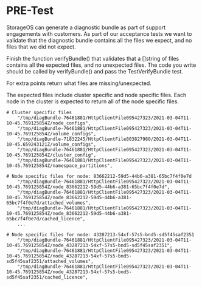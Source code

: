 # PRE-Test

StorageOS can generate a diagnostic bundle as part of support engagements with
customers. As part of our acceptance tests we want to validate that the
diagnostic bundle contains all the files we expect, and no files that we did not
expect. 

Finish the function verifyBundle() that validates that a []string of files
contains all the expected files, and no unexpected files. The code you write
should be called by verifyBundle() and pass the TestVerifyBundle test.

For extra points return what files are missing/unexpected.

The expected files include cluster specific and node specific files. Each node
in the cluster is expected to return all of the node specific files.

```
# Cluster specific files
	"/tmp/diagBundle-76461881/HttpClientFile095427323/2021-03-04T11-10-45.769125854Z/node_configs",
	"/tmp/diagBundle-76461881/HttpClientFile095427323/2021-03-04T11-10-45.769125854Z/volume_configs",
	"/tmp/diagBundle-71832245/HttpClientFile803827980/2021-03-04T11-10-45.659243121Z/volume_configs",
	"/tmp/diagBundle-76461881/HttpClientFile095427323/2021-03-04T11-10-45.769125854Z/cluster_config",
	"/tmp/diagBundle-76461881/HttpClientFile095427323/2021-03-04T11-10-45.769125854Z/namespace_partitions",	
	
# Node specific files for node: 83662212-59d5-44b6-a381-65bc7f4f0e7d
	"/tmp/diagBundle-76461881/HttpClientFile095427323/2021-03-04T11-10-45.769125854Z/node_83662212-59d5-44b6-a381-65bc7f4f0e7d",
	"/tmp/diagBundle-76461881/HttpClientFile095427323/2021-03-04T11-10-45.769125854Z/node_83662212-59d5-44b6-a381-65bc7f4f0e7d/attached_volumes",
	"/tmp/diagBundle-76461881/HttpClientFile095427323/2021-03-04T11-10-45.769125854Z/node_83662212-59d5-44b6-a381-65bc7f4f0e7d/cached_licence",
	...

# Node specific files for node: 43287213-54xf-57s5-bnd5-sd5f45saf2351
	"/tmp/diagBundle-76461881/HttpClientFile095427323/2021-03-04T11-10-45.769125854Z/node_43287213-54xf-57s5-bnd5-sd5f45saf2351",
	"/tmp/diagBundle-76461881/HttpClientFile095427323/2021-03-04T11-10-45.769125854Z/node_43287213-54xf-57s5-bnd5-sd5f45saf2351/attached_volumes",
	"/tmp/diagBundle-76461881/HttpClientFile095427323/2021-03-04T11-10-45.769125854Z/node_43287213-54xf-57s5-bnd5-sd5f45saf2351/cached_licence",
```